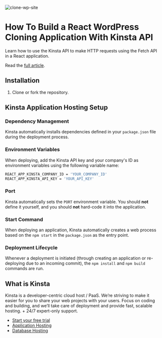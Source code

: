 ![clone-wp-site](https://github.com/kinsta/clone-wp-site/assets/57611810/1d8b12ba-28bb-4b84-81ee-db6f11dd7570)


# How To Build a React WordPress Cloning Application With Kinsta API

Learn how to use the Kinsta API to make HTTP requests using the Fetch API in a React application.

Read the [full article](https://kinsta.com/blog/clone-site-kinsta-api).

## Installation
1. Clone or fork the repository.

## Kinsta Application Hosting Setup
### Dependency Management

Kinsta automatically installs dependencies defined in your `package.json` file during the deployment process.

### Environment Variables
When deploying, add the Kinsta API key and your company's ID as environment variables using the following variable name:

```bash
REACT_APP_KINSTA_COMPANY_ID = 'YOUR_COMPANY_ID' 
REACT_APP_KINSTA_API_KEY = 'YOUR_API_KEY'
```

### Port

Kinsta automatically sets the `PORT` environment variable. You should **not** define it yourself, and you should **not** hard-code it into the application.

### Start Command

When deploying an application, Kinsta automatically creates a web process based on the `npm start` in the `package.json` as the entry point.

### Deployment Lifecycle

Whenever a deployment is initiated (through creating an application or re-deploying due to an incoming commit), the `npm install` and `npm build` commands are run.

## What is Kinsta
Kinsta is a developer-centric cloud host / PaaS. We’re striving to make it easier for you to share your web projects with your users. Focus on coding and building, and we’ll take care of deployment and provide fast, scalable hosting. + 24/7 expert-only support.

- [Start your free trial](https://kinsta.com/signup/?product_type=app-db)
- [Application Hosting](https://kinsta.com/application-hosting)
- [Database Hosting](https://kinsta.com/database-hosting)
